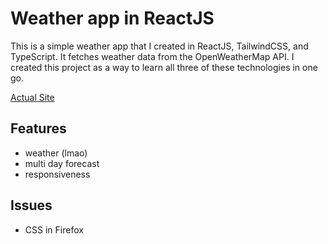 # Weather app in ReactJS
This is a simple weather app that I created in ReactJS, TailwindCSS, and TypeScript. It fetches weather data from the OpenWeatherMap API. I created this project as a way to learn all three of these technologies in one go. 

[Actual Site](https://amweather.netlify.app/)

## Features
- weather (lmao)
- multi day forecast
- responsiveness

## Issues
- CSS in Firefox 
